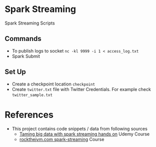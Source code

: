 # Spark Streaming

Spark Streaming Scripts

## Commands
- To publish logs to socket `nc -kl 9999 -i 1 < access_log.txt`
- Spark Submit

## Set Up

- Create a checkpoint location `checkpoint` 
- Create `twitter.txt` file with Twitter Credentials. For example check `twitter_sample.txt`

# References
- This project contains code snippets / data from following sources
  - [Taming big data with spark streaming hands on](https://www.udemy.com/course/taming-big-data-with-spark-streaming-hands-on/) Udemy Course
  - [rockthejvm.com  spark-streaming](https://rockthejvm.com/p/spark-streaming) Course